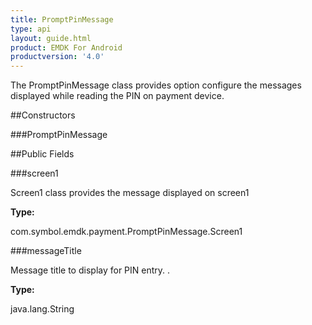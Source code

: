 ```yaml
---
title: PromptPinMessage
type: api
layout: guide.html
product: EMDK For Android
productversion: '4.0'
---
```



The PromptPinMessage class provides option configure the messages displayed while reading the PIN on payment device.

##Constructors

###PromptPinMessage



##Public Fields

###screen1

Screen1 class provides the message displayed on screen1

**Type:**

com.symbol.emdk.payment.PromptPinMessage.Screen1

###messageTitle

Message title to display for PIN entry. .

**Type:**

java.lang.String












